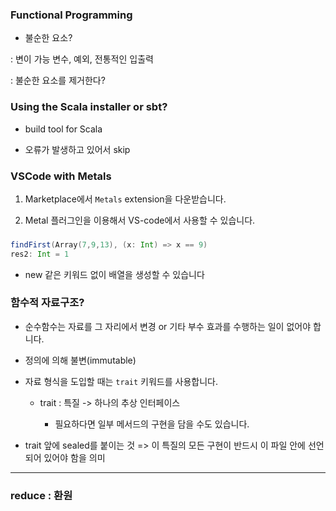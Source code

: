 ### Functional Programming

- 불순한 요소? 

: 변이 가능 변수, 예외, 전통적인 입출력 

: 불순한 요소를 제거한다?

### Using the Scala installer or sbt? 

- build tool for Scala

- 오류가 발생하고 있어서 skip

### VSCode with Metals

1. Marketplace에서 `Metals` extension을 다운받습니다. 

2. Metal 플러그인을 이용해서 VS-code에서 사용할 수 있습니다. 

###

```scala
findFirst(Array(7,9,13), (x: Int) => x == 9)
res2: Int = 1
```

- new 같은 키워드 없이 배열을 생성할 수 있습니다 


### 함수적 자료구조?

- 순수함수는 자료를 그 자리에서 변경 or 기타 부수 효과를 수행하는 일이 없어야 합니다. 

- 정의에 의해 불변(immutable) 

- 자료 형식을 도입할 때는 `trait` 키워드를 사용합니다. 

  - trait : 특질 -> 하나의 추상 인터페이스 
    
    - 필요하다면 일부 메서드의 구현을 담을 수도 있습니다. 

- trait 앞에 sealed를 붙이는 것 => 이 특질의 모든 구현이 반드시 이 파일 안에 선언되어 있어야 함을 의미 

---

### reduce : 환원 